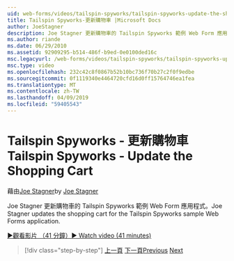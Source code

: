 ```yaml
---
uid: web-forms/videos/tailspin-spyworks/tailspin-spyworks-update-the-shopping-cart
title: Tailspin Spyworks-更新購物車 |Microsoft Docs
author: JoeStagner
description: Joe Stagner 更新購物車的 Tailspin Spyworks 範例 Web Form 應用程式。
ms.author: riande
ms.date: 06/29/2010
ms.assetid: 92909295-b514-486f-b9ed-0e0100ded16c
msc.legacyurl: /web-forms/videos/tailspin-spyworks/tailspin-spyworks-update-the-shopping-cart
msc.type: video
ms.openlocfilehash: 232c42c8f0867b52b10bc736f70b27c2f0f9edbe
ms.sourcegitcommit: 0f1119340e4464720cfd16d0ff15764746ea1fea
ms.translationtype: MT
ms.contentlocale: zh-TW
ms.lasthandoff: 04/09/2019
ms.locfileid: "59405543"
---
```

# <a name="tailspin-spyworks---update-the-shopping-cart"></a><span data-ttu-id="d7ace-103">Tailspin Spyworks - 更新購物車</span><span class="sxs-lookup"><span data-stu-id="d7ace-103">Tailspin Spyworks - Update the Shopping Cart</span></span>

<span data-ttu-id="d7ace-104">藉由[Joe Stagner](https://github.com/JoeStagner)</span><span class="sxs-lookup"><span data-stu-id="d7ace-104">by [Joe Stagner](https://github.com/JoeStagner)</span></span>

<span data-ttu-id="d7ace-105">Joe Stagner 更新購物車的 Tailspin Spyworks 範例 Web Form 應用程式。</span><span class="sxs-lookup"><span data-stu-id="d7ace-105">Joe Stagner updates the shopping cart for the Tailspin Spyworks sample Web Forms application.</span></span>

[<span data-ttu-id="d7ace-106">&#9654;觀看影片 （41 分鐘）</span><span class="sxs-lookup"><span data-stu-id="d7ace-106">&#9654; Watch video (41 minutes)</span></span>](https://channel9.msdn.com/Blogs/ASP-NET-Site-Videos/tailspin-spyworks-update-the-shopping-cart)

> [!div class="step-by-step"]
> <span data-ttu-id="d7ace-107">[上一頁](tailspin-spyworks-display-shopping-cart.md)
> [下一頁](tailspin-spyworks-migrate-the-shopping-cart.md)</span><span class="sxs-lookup"><span data-stu-id="d7ace-107">[Previous](tailspin-spyworks-display-shopping-cart.md)
[Next](tailspin-spyworks-migrate-the-shopping-cart.md)</span></span>
